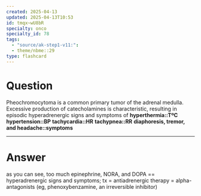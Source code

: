 ```yaml
---
created: 2025-04-13
updated: 2025-04-13T10:53
id: tmqx~wU8bR
specialty: onco
specialty_id: 78
tags:
  - "source/ak-step1-v11:": 
  - theme/nbme::29
type: flashcard
---
```


# Question
Pheochromocytoma is a common primary tumor of the adrenal medulla. Excessive production of catecholamines is characteristic, resulting in episodic hyperadrenergic signs and symptoms of  **hyperthermia::TºC** **hypertension::BP** **tachycardia::HR** **tachypnea::RR** **diaphoresis, tremor, and headache::symptoms**

---

# Answer
as you can see, too much epinephrine, NORA, and DOPA == hyperadrenergic signs and symptoms; tx = antiadrenergic therapy = alpha-antagonists (eg, phenoxybenzamine, an irreversible inhibitor)